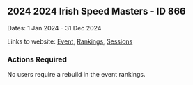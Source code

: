 ## 2024 2024 Irish Speed Masters - ID 866

Dates: 1 Jan 2024 - 31 Dec 2024

Links to website: [Event](https://www.gps-speedsurfing.com/default.aspx?mnu=event&val=866), [Rankings](https://www.gps-speedsurfing.com/default.aspx?mnu=eventranking&val=866), [Sessions](https://www.gps-speedsurfing.com/default.aspx?mnu=eventsessions&val=866)

### Actions Required

No users require a rebuild in the event rankings.

